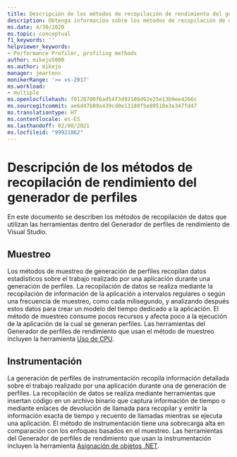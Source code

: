 ```yaml
---
title: Descripción de los métodos de recopilación de rendimiento del generador de perfiles
description: Obtenga información sobre los métodos de recopilación de datos que usan las herramientas dentro del Generador de perfiles de rendimiento de Visual Studio.
ms.date: 4/30/2020
ms.topic: conceptual
f1_keywords: ''
helpviewer_keywords:
- Performance Profiler, profiling methods
author: mikejo5000
ms.author: mikejo
manager: jmartens
monikerRange: '>= vs-2017'
ms.workload:
- multiple
ms.openlocfilehash: f9128700f6ad54f3d92108d92e25e13b9ee4266c
ms.sourcegitcommit: ae6d47b09a439cd0e13180f5e89510e3e347fd47
ms.translationtype: HT
ms.contentlocale: es-ES
ms.lasthandoff: 02/08/2021
ms.locfileid: "99921862"
---
```

# <a name="understand-profiler-performance-collection-methods"></a>Descripción de los métodos de recopilación de rendimiento del generador de perfiles

En este documento se describen los métodos de recopilación de datos que utilizan las herramientas dentro del Generador de perfiles de rendimiento de Visual Studio. 

## <a name="sampling"></a>Muestreo

Los métodos de muestreo de generación de perfiles recopilan datos estadísticos sobre el trabajo realizado por una aplicación durante una generación de perfiles. La recopilación de datos se realiza mediante la recopilación de información de la aplicación a intervalos regulares o según una frecuencia de muestreo, como cada milisegundo, y analizando después estos datos para crear un modelo del tiempo dedicado a la aplicación. El método de muestreo consume pocos recursos y afecta poco a la ejecución de la aplicación de la cual se generan perfiles. Las herramientas del Generador de perfiles de rendimiento que usan el método de muestreo incluyen la herramienta [Uso de CPU](../profiling/cpu-usage.md).

## <a name="instrumentation"></a>Instrumentación

La generación de perfiles de instrumentación recopila información detallada sobre el trabajo realizado por una aplicación durante una de generación de perfiles. La recopilación de datos se realiza mediante herramientas que insertan código en un archivo binario que captura información de tiempo o mediante enlaces de devolución de llamada para recopilar y emitir la información exacta de tiempo y recuento de llamadas mientras se ejecuta una aplicación. El método de instrumentación tiene una sobrecarga alta en comparación con los enfoques basados en el muestreo. Las herramientas del Generador de perfiles de rendimiento que usan la instrumentación incluyen la herramienta [Asignación de objetos .NET](../profiling/dotnet-alloc-tool.md).